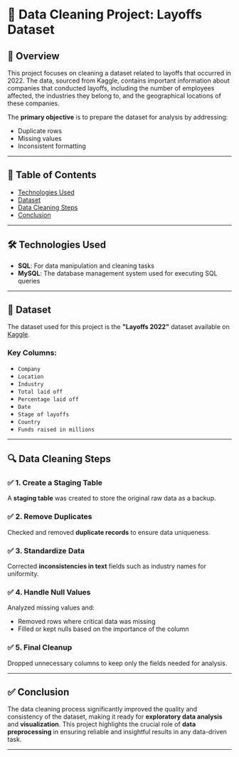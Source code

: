 # 🧹 Data Cleaning Project: Layoffs Dataset

## 📌 Overview  
This project focuses on cleaning a dataset related to layoffs that occurred in 2022. The data, sourced from Kaggle, contains important information about companies that conducted layoffs, including the number of employees affected, the industries they belong to, and the geographical locations of these companies.  

The **primary objective** is to prepare the dataset for analysis by addressing:
- Duplicate rows  
- Missing values  
- Inconsistent formatting  

---

## 📑 Table of Contents  
- [Technologies Used](#technologies-used)  
- [Dataset](#dataset)  
- [Data Cleaning Steps](#data-cleaning-steps)  
- [Conclusion](#conclusion)  

---

## 🛠️ Technologies Used  
- **SQL**: For data manipulation and cleaning tasks  
- **MySQL**: The database management system used for executing SQL queries  

---

## 📂 Dataset  
The dataset used for this project is the **"Layoffs 2022"** dataset available on [Kaggle](https://www.kaggle.com/datasets).  

### Key Columns:
- `Company`  
- `Location`  
- `Industry`  
- `Total laid off`  
- `Percentage laid off`  
- `Date`  
- `Stage of layoffs`  
- `Country`  
- `Funds raised in millions`  

---

## 🔍 Data Cleaning Steps

### ✅ 1. Create a Staging Table  
A **staging table** was created to store the original raw data as a backup.

### ✅ 2. Remove Duplicates  
Checked and removed **duplicate records** to ensure data uniqueness.

### ✅ 3. Standardize Data  
Corrected **inconsistencies in text** fields such as industry names for uniformity.

### ✅ 4. Handle Null Values  
Analyzed missing values and:
- Removed rows where critical data was missing  
- Filled or kept nulls based on the importance of the column  

### ✅ 5. Final Cleanup  
Dropped unnecessary columns to keep only the fields needed for analysis.

---

## ✅ Conclusion  
The data cleaning process significantly improved the quality and consistency of the dataset, making it ready for **exploratory data analysis** and **visualization**. This project highlights the crucial role of **data preprocessing** in ensuring reliable and insightful results in any data-driven task.

---


